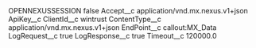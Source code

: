 <?xml version="1.0" encoding="UTF-8"?>
<CustomMetadata xmlns="http://soap.sforce.com/2006/04/metadata" xmlns:xsi="http://www.w3.org/2001/XMLSchema-instance" xmlns:xsd="http://www.w3.org/2001/XMLSchema">
    <label>OPENNEXUSSESSION</label>
    <protected>false</protected>
    <values>
        <field>Accept__c</field>
        <value xsi:type="xsd:string">application/vnd.mx.nexus.v1+json</value>
    </values>
    <values>
        <field>ApiKey__c</field>
        <value xsi:nil="true"/>
    </values>
    <values>
        <field>ClientId__c</field>
        <value xsi:type="xsd:string">wintrust</value>
    </values>
    <values>
        <field>ContentType__c</field>
        <value xsi:type="xsd:string">application/vnd.mx.nexus.v1+json</value>
    </values>
    <values>
        <field>EndPoint__c</field>
        <value xsi:type="xsd:string">callout:MX_Data</value>
    </values>
    <values>
        <field>LogRequest__c</field>
        <value xsi:type="xsd:boolean">true</value>
    </values>
    <values>
        <field>LogResponse__c</field>
        <value xsi:type="xsd:boolean">true</value>
    </values>
    <values>
        <field>Timeout__c</field>
        <value xsi:type="xsd:double">120000.0</value>
    </values>
</CustomMetadata>
